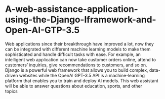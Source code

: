 # A-web-assistance-application-using-the-Django-Iframework-and-Open-AI-GTP-3.5
Web applications since their breakthrough have improved a lot, now they can be integrated with different machine learning models to make them sophisticated and handle difficult tasks with ease.
 For example, an intelligent web application can now take  customer orders online, attend to customers’ inquiries,  give recommendations to customers, and so on.  Django is a powerful web framework that allows you to build  complex, data-driven websites while the OpenAI GPT-3.5 API is a  machine-learning platform that enables you to train and  deploy AI models. This web assistant will be able to answer questions about education, sports, and other topics       
